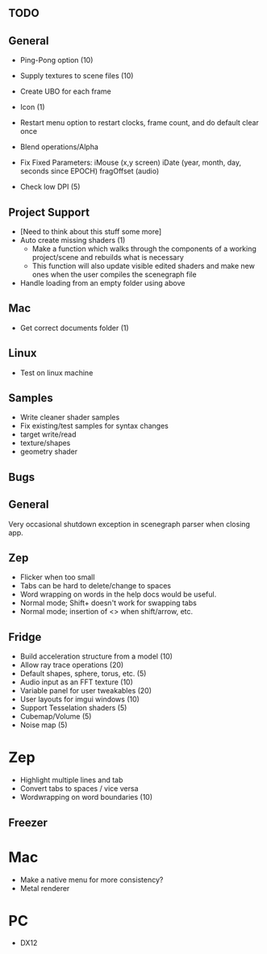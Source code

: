 TODO
----

## General
- Ping-Pong option (10)
- Supply textures to scene files (10)
- Create UBO for each frame
- Icon (1)
- Restart menu option to restart clocks, frame count, and do default clear once
- Blend operations/Alpha

- Fix Fixed Parameters:
    iMouse (x,y screen)
    iDate (year, month, day, seconds since EPOCH)
    fragOffset (audio)

- Check low DPI (5)

## Project Support
- [Need to think about this stuff some more]
- Auto create missing shaders (1)
    - Make a function which walks through the components of a working project/scene and rebuilds what is necessary
    - This function will also update visible edited shaders and make new ones when the user compiles the scenegraph file
- Handle loading from an empty folder using above

## Mac
- Get correct documents folder (1)

## Linux
- Test on linux machine

## Samples
- Write cleaner shader samples
- Fix existing/test samples for syntax changes
-   target write/read
-   texture/shapes
-   geometry shader

Bugs
----
## General
Very occasional shutdown exception in scenegraph parser when closing app.

## Zep
- Flicker when too small
- Tabs can be hard to delete/change to spaces
- Word wrapping on words in the help docs would be useful.
- Normal mode; Shift+ doesn't work for swapping tabs
- Normal mode; insertion of <> when shift/arrow, etc.

Fridge
------
- Build acceleration structure from a model (10)
- Allow ray trace operations (20)
- Default shapes, sphere, torus, etc. (5)
- Audio input as an FFT texture (10)
- Variable panel for user tweakables (20)
- User layouts for imgui windows (10)
- Support Tesselation shaders (5)
- Cubemap/Volume (5)
- Noise map (5)
# Zep
- Highlight multiple lines and tab
- Convert tabs to spaces / vice versa
- Wordwrapping on word boundaries (10)

Freezer
-------
# Mac
- Make a native menu for more consistency?
- Metal renderer
# PC
- DX12
